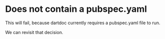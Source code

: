# Does not contain a pubspec.yaml

This will fail, because dartdoc currently requires
a pubspec.yaml file to run.

We can revisit that decision.
